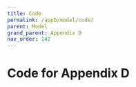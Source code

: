 ```yaml
---
title: Code
permalink: /appD/model/code/
parent: Model
grand_parent: Appendix D
nav_order: 142
---
```


# Code for Appendix D
